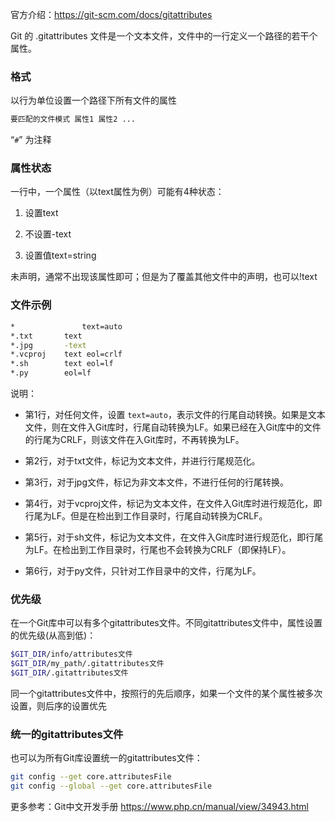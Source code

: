 官方介绍：<https://git-scm.com/docs/gitattributes>

Git 的 .gitattributes 文件是一个文本文件，文件中的一行定义一个路径的若干个属性。

### 格式

以行为单位设置一个路径下所有文件的属性

```bash
要匹配的文件模式 属性1 属性2 ...
```

“`#`” 为注释

### 属性状态

一行中，一个属性（以text属性为例）可能有4种状态：

1. 设置text

2. 不设置-text

3. 设置值text=string

未声明，通常不出现该属性即可；但是为了覆盖其他文件中的声明，也可以!text

### 文件示例

```bash
*               text=auto
*.txt		text
*.jpg		-text
*.vcproj	text eol=crlf
*.sh		text eol=lf
*.py		eol=lf
```

说明：

+ 第1行，对任何文件，设置 `text=auto`，表示文件的行尾自动转换。如果是文本文件，则在文件入Git库时，行尾自动转换为LF。如果已经在入Git库中的文件的行尾为CRLF，则该文件在入Git库时，不再转换为LF。

+ 第2行，对于txt文件，标记为文本文件，并进行行尾规范化。

+ 第3行，对于jpg文件，标记为非文本文件，不进行任何的行尾转换。

+ 第4行，对于vcproj文件，标记为文本文件，在文件入Git库时进行规范化，即行尾为LF。但是在检出到工作目录时，行尾自动转换为CRLF。

+ 第5行，对于sh文件，标记为文本文件，在文件入Git库时进行规范化，即行尾为LF。在检出到工作目录时，行尾也不会转换为CRLF（即保持LF）。

+ 第6行，对于py文件，只针对工作目录中的文件，行尾为LF。

### 优先级

在一个Git库中可以有多个gitattributes文件。不同gitattributes文件中，属性设置的优先级(从高到低)：
```bash
$GIT_DIR/info/attributes文件
$GIT_DIR/my_path/.gitattributes文件
$GIT_DIR/.gitattributes文件
```
同一个gitattributes文件中，按照行的先后顺序，如果一个文件的某个属性被多次设置，则后序的设置优先

### 统一的gitattributes文件

也可以为所有Git库设置统一的gitattributes文件：

```bash
git config --get core.attributesFile
git config --global --get core.attributesFile
```


更多参考：Git中文开发手册 <https://www.php.cn/manual/view/34943.html>